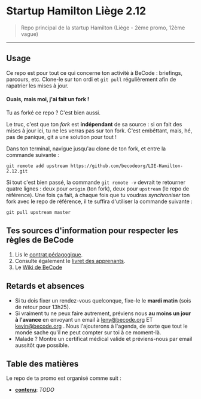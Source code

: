 # Startup Hamilton Liège 2.12

> Repo principal de la startup Hamilton (Liège - 2ème promo, 12ème vague)

* * *

## Usage

Ce repo est pour tout ce qui concerne ton activité à BeCode : briefings, parcours, etc.
Clone-le sur ton ordi et `git pull` régulièrement afin de rapatrier les mises à jour.

#### Ouais, mais moi, j'ai fait un fork !

Tu as forké ce repo ? C'est bien aussi.

Le truc, c'est que ton _fork_ est **indépendant** de sa source : si on fait des mises à jour ici, tu ne les verras pas sur ton fork.
C'est embêttant, mais, hé, pas de panique, git a une solution pour tout !

Dans ton terminal, navigue jusqu'au clone de ton fork, et entre la commande suivante :

    git remote add upstream https://github.com/becodeorg/LIE-Hamilton-2.12.git

Si tout c'est bien passé, la commande `git remote -v` devrait te retourner quatre lignes : deux pour `origin` (ton fork), deux pour `upstream` (le repo de référence).
Une fois ça fait, à chaque fois que tu voudras _synchroniser_ ton fork avec le repo de référence, il te suffira d'utiliser la commande suivante :

    git pull upstream master

## Tes sources d'information pour respecter les règles de BeCode

1. Lis le [contrat pédagogique](../../../BeCode/blob/master/contratpedagogique.md).
1. Consulte également le [livret des apprenants](https://docs.google.com/document/d/1ic7FbY_2QNg2X1n3jS0KEFEa7SbnsjKakEYkYc--XcE/edit?usp=sharing).
1. Le [Wiki de BeCode](https://github.com/becodeorg/BeCode/wiki)

## Retards et absences

- Si tu dois fixer un rendez-vous quelconque, fixe-le le **mardi matin** (sois de retour pour 13h25).
- Si vraiment tu ne peux faire autrement, préviens nous **au moins un jour à l'avance** en envoyant un email à leny@becode.org ET kevin@becode.org . Nous l'ajouterons à l'agenda, de sorte que tout le monde sache qu'il ne peut compter sur toi à ce moment-là.
- Malade ? Montre un certificat médical valide et préviens-nous par email aussitôt que possible.

## Table des matières

Le repo de ta promo est organisé comme suit :

- [**contenu**](./contenu): _TODO_
